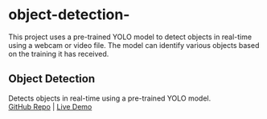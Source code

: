 # object-detection-
This project uses a pre-trained YOLO model to detect objects in real-time using a webcam or video file. The model can identify various objects based on the training it has received.
## Object Detection

Detects objects in real-time using a pre-trained YOLO model.  
[GitHub Repo](https://github.com/Sa2ff/object-detection-) | [Live Demo](https://sa2ff.github.io/object-detection-/)
